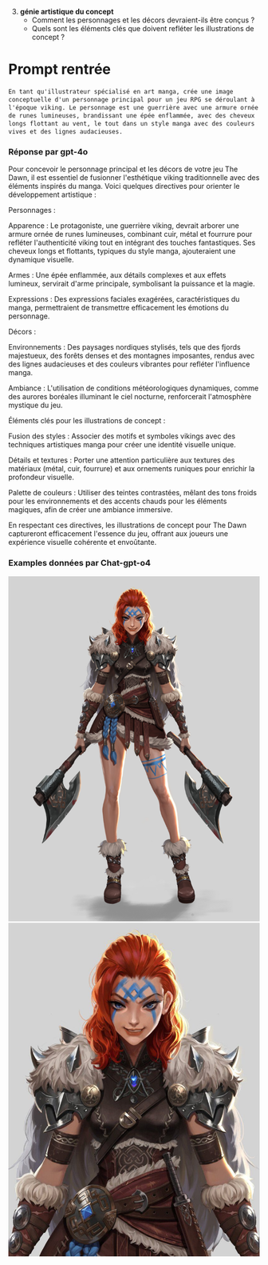 3. **génie artistique du concept**
   - Comment les personnages et les décors devraient-ils être conçus ?
   - Quels sont les éléments clés que doivent refléter les illustrations de concept ?

# Prompt rentrée

    En tant qu'illustrateur spécialisé en art manga, crée une image conceptuelle d'un personnage principal pour un jeu RPG se déroulant à l'époque viking. Le personnage est une guerrière avec une armure ornée de runes lumineuses, brandissant une épée enflammée, avec des cheveux longs flottant au vent, le tout dans un style manga avec des couleurs vives et des lignes audacieuses.

### Réponse par gpt-4o

Pour concevoir le personnage principal et les décors de votre jeu The Dawn, il est essentiel de fusionner l'esthétique viking traditionnelle avec des éléments inspirés du manga. Voici quelques directives pour orienter le développement artistique :​

Personnages :

Apparence : Le protagoniste, une guerrière viking, devrait arborer une armure ornée de runes lumineuses, combinant cuir, métal et fourrure pour refléter l'authenticité viking tout en intégrant des touches fantastiques. Ses cheveux longs et flottants, typiques du style manga, ajouteraient une dynamique visuelle.​

Armes : Une épée enflammée, aux détails complexes et aux effets lumineux, servirait d'arme principale, symbolisant la puissance et la magie.​

Expressions : Des expressions faciales exagérées, caractéristiques du manga, permettraient de transmettre efficacement les émotions du personnage.​

Décors :

Environnements : Des paysages nordiques stylisés, tels que des fjords majestueux, des forêts denses et des montagnes imposantes, rendus avec des lignes audacieuses et des couleurs vibrantes pour refléter l'influence manga.​

Ambiance : L'utilisation de conditions météorologiques dynamiques, comme des aurores boréales illuminant le ciel nocturne, renforcerait l'atmosphère mystique du jeu.​

Éléments clés pour les illustrations de concept :

Fusion des styles : Associer des motifs et symboles vikings avec des techniques artistiques manga pour créer une identité visuelle unique.​

Détails et textures : Porter une attention particulière aux textures des matériaux (métal, cuir, fourrure) et aux ornements runiques pour enrichir la profondeur visuelle.​

Palette de couleurs : Utiliser des teintes contrastées, mêlant des tons froids pour les environnements et des accents chauds pour les éléments magiques, afin de créer une ambiance immersive.​

En respectant ces directives, les illustrations de concept pour The Dawn captureront efficacement l'essence du jeu, offrant aux joueurs une expérience visuelle cohérente et envoûtante.

### Examples données par Chat-gpt-o4

![alt text](1.png)
![alt text](2.jpg)
